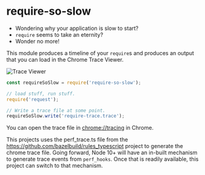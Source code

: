
# require-so-slow

* Wondering why your application is slow to start?
* `require` seems to take an eternity?
* Wonder no more!

This module produces a timeline of your `require`s and produces an output
that you can load in the Chrome Trace Viewer.

![Trace Viewer](doc/trace.png)

```js
const requireSoSlow = require('require-so-slow');

// load stuff, run stuff.
require('request');

// Write a trace file at some point.
requireSoSlow.write('require-trace.trace');
```

You can open the trace file in [chrome://tracing](chrome://tracing) in Chrome.

This projects uses the perf_trace.ts file from the https://github.com/bazelbuild/rules_typescript project to generate the chrome trace file. Going forward, Node 10+ will have an in-built mechanism to generate trace events from `perf_hooks`. Once that is readily available, this project can switch to that mechanism.
